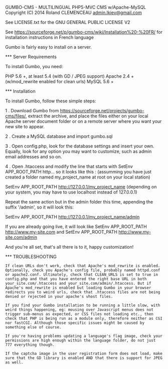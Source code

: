 GUMBO-CMS - MULTILINGUAL PHP5-MVC CMS w/Apache-MySQL
Copyright (C) 2014 Roland CLEMENCEAU admin.lkiev@gmail.com

See LICENSE.txt for the GNU GENERAL PUBLIC LICENSE V2

See https://sourceforge.net/p/gumbo-cms/wiki/Installation%20-%20FR/ for installation instructions in French language

Gumbo is fairly easy to install on a server.

*** Server Requirements

To install Gumbo, you need:

PHP 5.6 +, at least 5.4 (with GD / JPEG support)
Apache 2.4 + (w/mod_rewrite enabled for clean urls)
MySQL 5.6 +

*** Installation

To install Gumbo, follow these simple steps:

1 . Download Gumbo from https://sourceforge.net/projects/gumbo-cms/files/, extract the archive,
and place the files either on your local Apache server document folder or on a remote server where you want your new site to appear.

2 . Create a MySQL database and import gumbo.sql

3 . Open config.php, look for the database settings and insert your own.
Equally, look for any option you may want to customize, such as admin email addresses and so on.

4 . Open .htaccess and modify the line that starts with SetEnv APP_ROOT_PATH http... so it looks like this :
(assumming you have just created a folder named my_project_name at root on your local station)

SetEnv APP_ROOT_PATH http://127.0.0.1/my_project_name   (depending on your system, you may have to use localhost instead of 127.0.0.1)

Repeat the same action but in the admin folder this time, appending the suffix '/admin', so it will look this:

SetEnv APP_ROOT_PATH http://127.0.0.1/my_project_name/admin

If you are already going live, it will look like SetEnv APP_ROOT_PATH http://www.my-site.com and SetEnv APP_ROOT_PATH http://www.my-site.com/admin

And you're all set, that's all there is to it, happy customization!

*** TROUBLESHOOTING

    If clean URLs don't work, check that Apache's mod_rewrite is enabled. Optionally, check you Apache's config file, probably named httpd.conf or apache2.conf. Ultimately, check that CLEAN_URLS is set to true in config.php and that you have entered the right base URL in both your_site.com/.htaccess and your_site.com/admin/.htaccess. But if Apache's mod_rewrite is enabled but loading Gumbo in your browser redirects you to weird urls, check that .htaccess files are not being denied or rejected in your apache's vhost files.

    If you find your Gumbo installation to be running a little slow, with weird things happening, eg: mousing over Javascript menus does not trigger sub-menus as expected, or CSS files not loading etc., then check that PHP is being run as a module only, therefore neither as CGI nor fastCGI. Although those specific issues might be caused by something else of course.

    If you're having problems updating a language's flag image, check your permissions are high enough within the language folder, do not just 777 everything though.

    If the captcha image in the user registration form does not load, make sure that the GD library is enabled AND that there is support for JPEG as well.
